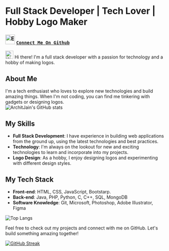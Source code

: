 # Full Stack Developer | Tech Lover | Hobby Logo Maker

### <img src="https://user-images.githubusercontent.com/136259634/245551159-6bc56ad8-d6e1-47f9-9c6b-73fc86fe6b83.png" alt="Eye" width="30" height="30" /> [**`Connect Me On Github`**](https://github.com/TornCoder)

<img src="https://user-images.githubusercontent.com/136259634/245551944-cb14ff0b-3deb-4f6d-8a24-6c389171de90.png" alt="Waving Hand Light Skin Tone" width="25" height="25" /> Hi there! I'm a full stack developer with a passion for technology and a hobby of making logos.

## About Me

I'm a tech enthusiast who loves to explore new technologies and build amazing things. When I'm not coding, you can find me tinkering with gadgets or designing logos.
<br>
![ArchitJain's GitHub stats](https://ismartboi-07-github-readme-stat.vercel.app/api?username=TornCoder&show_icons=true&theme=radical)

## My Skills

- **Full Stack Development**: I have experience in building web applications from the ground up, using the latest technologies and best practices.
- **Technology**: I'm always on the lookout for new and exciting technologies to learn and incorporate into my projects.
- **Logo Design**: As a hobby, I enjoy designing logos and experimenting with different design styles.


## My Tech Stack

- **Front-end**: HTML, CSS, JavaScript, Bootstarp.
- **Back-end**: Java, PHP, Python, C, C++, SQL, MongoDB
- **Software Knowledge**: Git, Microsoft, Photoshop, Adobe Illustrator, Figma

![Top Langs](https://ismartboi07-github-readme-stat.vercel.app/api/top-langs/?username=TornCoder&layout=donut)

Feel free to check out my projects and connect with me on GitHub. Let's build something amazing together!

[![GitHub Streak](https://streak-stats.demolab.com?user=TornCoder&theme=dark&hide_border=true)](https://git.io/streak-stats)
